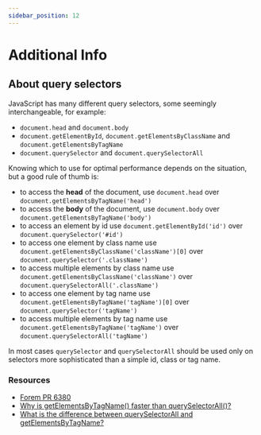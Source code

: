 ```yaml
---
sidebar_position: 12
---
```


# Additional Info

## About query selectors

JavaScript has many different query selectors, some seemingly interchangeable,
for example:

- `document.head` and `document.body`
- `document.getElementById`, `document.getElementsByClassName` and
  `document.getElementsByTagName`
- `document.querySelector` and `document.querySelectorAll`

Knowing which to use for optimal performance depends on the situation, but a
good rule of thumb is:

- to access the **head** of the document, use `document.head` over
  `document.getElementsByTagName('head')`
- to access the **body** of the document, use `document.body` over
  `document.getElementsByTagName('body')`
- to access an element by id use `document.getElementById('id')` over
  `document.querySelector('#id')`
- to access one element by class name use
  `document.getElementsByClassName('className')[0]` over
  `document.querySelector('.className')`
- to access multiple elements by class name use
  `document.getElementsByClassName('className')` over
  `document.querySelectorAll('.className')`
- to access one element by tag name use
  `document.getElementsByTagName('tagName')[0]` over
  `document.querySelector('tagName')`
- to access multiple elements by tag name use
  `document.getElementsByTagName('tagName')` over
  `document.querySelectorAll('tagName')`

In most cases `querySelector` and `querySelectorAll` should be used only on
selectors more sophisticated than a simple id, class or tag name.

### Resources

- [Forem PR 6380](https://github.com/forem/forem/issues/6380#issuecomment-592989438)
- [Why is getElementsByTagName() faster than querySelectorAll()?](https://humanwhocodes.com/blog/2010/09/28/why-is-getelementsbytagname-faster-that-queryselectorall/)
- [What is the difference between querySelectorAll and getElementsByTagName?](https://stackoverflow.com/a/30921553/4186181)
